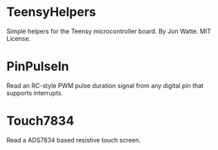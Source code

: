 # TeensyHelpers
Simple helpers for the Teensy microcontroller board.
By Jon Watte.
MIT License.

# PinPulseIn
Read an RC-style PWM pulse duration signal from any digital pin that supports interrupts.

# Touch7834
Read a ADS7834 based resistive touch screen.
